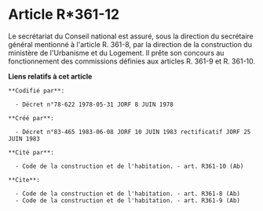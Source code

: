 # Article R*361-12

Le secrétariat du Conseil national est assuré, sous la direction du secrétaire général mentionné à l'article R. 361-8, par la
direction de la construction du ministère de l'Urbanisme et du Logement. Il prête son concours au fonctionnement des
commissions définies aux articles R. 361-9 et R. 361-10.

**Liens relatifs à cet article**

	**Codifié par**:

	  - Décret n°78-622 1978-05-31 JORF 8 JUIN 1978

	**Créé par**:

	  - Décret n°83-465 1983-06-08 JORF 10 JUIN 1983 rectificatif JORF 25 JUIN 1983

	**Cité par**:

	  - Code de la construction et de l'habitation. - art. R361-10 (Ab)

	**Cite**:

	  - Code de la construction et de l'habitation. - art. R361-8 (Ab)
	  - Code de la construction et de l'habitation. - art. R361-9 (Ab)
